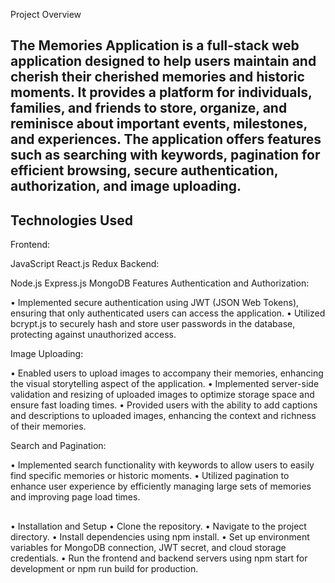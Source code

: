 Project Overview
## The Memories Application is a full-stack web application designed to help users maintain and cherish their cherished memories and historic moments. It provides a platform for individuals, families, and friends to store, organize, and reminisce about important events, milestones, and experiences. The application offers features such as searching with keywords, pagination for efficient browsing, secure authentication, authorization, and image uploading.

## Technologies Used

Frontend:

JavaScript
React.js
Redux
Backend:

Node.js
Express.js
MongoDB
Features
Authentication and Authorization:

• Implemented secure authentication using JWT (JSON Web Tokens), ensuring that only authenticated users can access the application.
• Utilized bcrypt.js to securely hash and store user passwords in the database, protecting against unauthorized access.

Image Uploading:

•   Enabled users to upload images to accompany their memories, enhancing the visual storytelling aspect of the application.
•  Implemented server-side validation and resizing of uploaded images to optimize storage space and ensure fast loading times.
• Provided users with the ability to add captions and descriptions to uploaded images, enhancing the context and richness of their memories.

Search and Pagination:

• Implemented search functionality with keywords to allow users to easily find specific memories or historic moments.
• Utilized pagination to enhance user experience by efficiently managing large sets of memories and improving page load times.

## 
• Installation and Setup
• Clone the repository.
• Navigate to the project directory.
• Install dependencies using npm install.
• Set up environment variables for MongoDB connection, JWT secret, and cloud storage credentials.
• Run the frontend and backend servers using npm start for development or npm run build for production.

